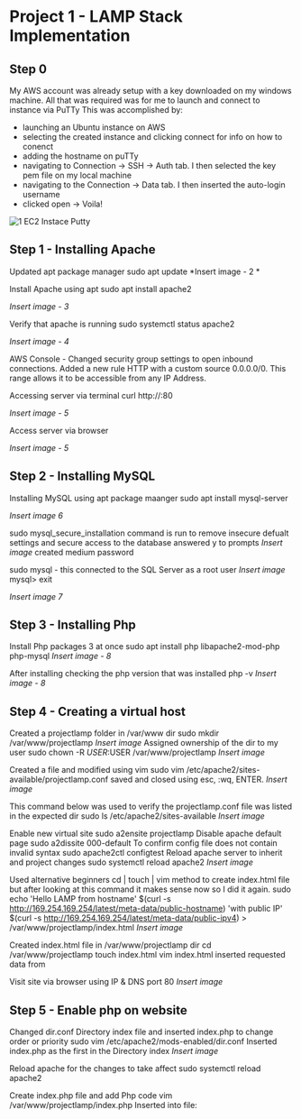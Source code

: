 # Project 1 - LAMP Stack Implementation

## Step 0 
 My AWS account was already setup with a key downloaded on my windows machine.
 All that was required was for me to launch and connect to instance via PuTTy
 This was accomplished by:
 - launching an Ubuntu instance on AWS
 - selecting the created instance and clicking connect for info on how to conenct
 - adding the hostname on puTTy
 - navigating to Connection -> SSH -> Auth tab. I then selected the key pem file on my local machine
 - navigating to the Connection -> Data tab. I then inserted the auto-login username
 - clicked open -> Voila!

![1 EC2 Instace Putty ](https://user-images.githubusercontent.com/80431204/129098766-43a206da-eb43-4835-8c64-a938df50c373.png)

## Step 1 - Installing Apache 
Updated apt package manager
sudo apt update 
*Insert image -  2 *

Install Apache using apt
sudo apt install apache2

*Insert image - 3*

Verify that apache is running
sudo systemctl status apache2 

*Insert image - 4*

AWS Console - Changed security group settings to open inbound connections. Added a new rule HTTP with a custom source 0.0.0.0/0.
This range allows it to be accessible from any IP Address.

Accessing server via terminal
curl http://<ipaddress>:80

*Insert image - 5*

Access server via browser

*Insert image - 5*

## Step 2 - Installing MySQL

Installing MySQL using apt package maanger
sudo apt install mysql-server

*Insert image 6*

sudo mysql_secure_installation command is run to remove insecure defualt settings and secure access to the database
answered y to prompts
*Insert image*
created medium password

sudo mysql - this connected to the SQL Server as a root user
*Insert image*
mysql> exit

*Insert image 7*

## Step 3 - Installing Php

Install Php packages 3 at once
sudo apt install php libapache2-mod-php php-mysql
*Insert image - 8*

After installing checking the php version that was installed
php -v
*Insert image - 8*

## Step 4 - Creating a virtual host 

Created a projectlamp folder in /var/www dir
sudo mkdir /var/www/projectlamp
*Insert image*
Assigned ownership of the dir to my user
sudo chown -R $USER:$USER /var/www/projectlamp
*Insert image*

Created a file and modified using vim
sudo vim /etc/apache2/sites-available/projectlamp.conf
saved and closed using esc, :wq, ENTER.
*Insert image*

This command below was used to verify the projectlamp.conf file was listed in the expected dir
sudo ls /etc/apache2/sites-available
*Insert image*

Enable new virtual site
sudo a2ensite projectlamp
Disable apache default page
sudo a2dissite 000-default
To confirm config file does not contain invalid syntax
sudo apache2ctl configtest
Reload apache server to inherit and project changes
sudo systemctl reload apache2
*Insert image*

Used alternative beginners cd | touch | vim method to create index.html file but after looking at this command it makes sense now so I did it again.
sudo echo 'Hello LAMP from hostname' $(curl -s http://169.254.169.254/latest/meta-data/public-hostname) 'with public IP' $(curl -s 
http://169.254.169.254/latest/meta-data/public-ipv4) > /var/www/projectlamp/index.html
*Insert image*

Created index.html file in /var/www/projectlamp dir
cd /var/www/projectlamp
touch index.html
vim index.html inserted requested data from 


Visit site via browser using IP & DNS port 80
*Insert image*

## Step 5 - Enable php on website

Changed dir.conf Directory index file and inserted index.php to change order or priority
sudo vim /etc/apache2/mods-enabled/dir.conf
Inserted index.php as the first in the Directory index
*Insert image*

Reload apache for the changes to take affect
sudo systemctl reload apache2

Create index.php file and add Php code
vim /var/www/projectlamp/index.php
Inserted into file:
<?php
phpinfo();
*Insert image*

Remove index.php code as instructed
sudo rm /var/www/projectlamp/index.php
*Insert image*


# Questions
Is yum pacakage manager used in Ubuntu or just CentOS?
